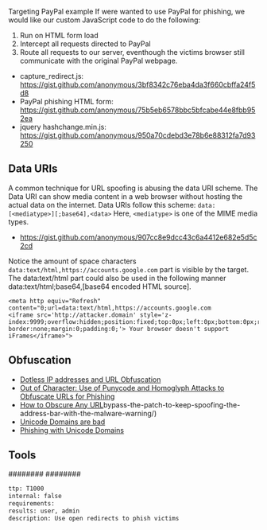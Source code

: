 Targeting PayPal example
If were wanted to use PayPal for phishing, we would like our custom JavaScript code to do the following:
1. Run on HTML form load
2. Intercept all requests directed to PayPal
3. Route all requests to our server, eventhough the victims browser still communicate with the original PayPal webpage.

* capture_redirect.js: https://gist.github.com/anonymous/3bf8342c76eba4da3f660cbffa24f5d8
* PayPal phishing HTML form: https://gist.github.com/anonymous/75b5eb6578bbc5bfcabe44e8fbb952ea
* jquery hashchange.min.js: https://gist.github.com/anonymous/950a70cdebd3e78b6e88312fa7d93250


## Data URIs
A common technique for URL spoofing is abusing the data URI scheme.
The Data URI can show media content in a web browser without hosting the actual data on the internet.
Data URIs follow this scheme:
`data:[<mediatype>][;base64],<data>`
Here, `<mediatype>` is one of the MIME media types.
* https://gist.github.com/anonymous/907cc8e9dcc43c6a4412e682e5d5c2cd

Notice the amount of space characters `data:text/html,https://accounts.google.com` part is visible by the target. The data:text/html part could also be used in the following manner data:text/html;base64,[base64 encoded HTML source].
```
<meta http equiv="Refresh" content="0;url=data:text/html,https://accounts.google.com
<iframe src='http://attacker.domain' style='z-index:9999;overflow:hidden;position:fixed;top:0px;left:0px;bottom:0px;right:0px;width:100%;height:100%; border:none;margin:0;padding:0;'> Your browser doesn't support iFrames</iframe>">
```

## Obfuscation
* [Dotless IP addresses and URL Obfuscation](https://web.archive.org/web/20140702141151/http:/morph3us.org/blog/index.php?/archives/35-Dotless-IP-addresses-and-URL-Obfuscation.html)
* [Out of Character: Use of Punycode and Homoglyph Attacks to Obfuscate URLs for Phishing](http://www.irongeek.com/i.php?page=security/out-of-character-use-of-punycode-and-homoglyph-attacks-to-obfuscate-urls-for-phishing)
* [How to Obscure Any URL](http://www.pc-help.org/obscure.htm#how)bypass-the-patch-to-keep-spoofing-the-address-bar-with-the-malware-warning/)
* [Unicode Domains are bad](https://www.vgrsec.com/post20170219.html)
* [Phishing with Unicode Domains](https://www.xudongz.com/blog/2017/idn-phishing/)


## Tools
########
########

```meta
ttp: T1000
internal: false
requirements:
results: user, admin
description: Use open redirects to phish victims
```